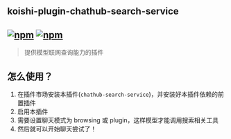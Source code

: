 ## koishi-plugin-chathub-search-service

## [![npm](https://img.shields.io/npm/v/@dingyi222666/koishi-plugin-chathub-search-service/next)](https://www.npmjs.com/package/@dingyi222666/koishi-plugin-chathub-search-service) [![npm](https://img.shields.io/npm/dm/@dingyi222666/koishi-plugin-chathub-search-service)](https://www.npmjs.com/package//@dingyi222666/koishi-plugin-chathub-search-service)

> 提供模型联网查询能力的插件

## 怎么使用？

1. 在插件市场安装本插件(`chathub-search-service`)，并安装好本插件依赖的前置插件
2. 启用本插件
3. 需要设置聊天模式为 browsing 或 plugin，这样模型才能调用搜索相关工具
4. 然后就可以开始聊天尝试了！
